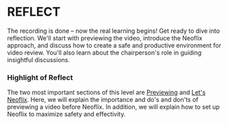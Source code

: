 # REFLECT

The recording is done – now the real learning begins! Get ready to dive into reflection. We'll start with previewing the video, introduce the Neoflix approach, and discuss how to create a safe and productive environment for video review. You'll also learn about the chairperson's role in guiding insightful discussions.

### Highlight of Reflect

The two most important sections of this level are [Previewing](10.-previewing.md) and [Let's Neoflix](11.-lets-neoflix/). Here, we will explain the importance and do's and don'ts of previewing a video before Neoflix. In addition, we will explain how to set up Neoflix to maximize safety and effectivity.&#x20;
